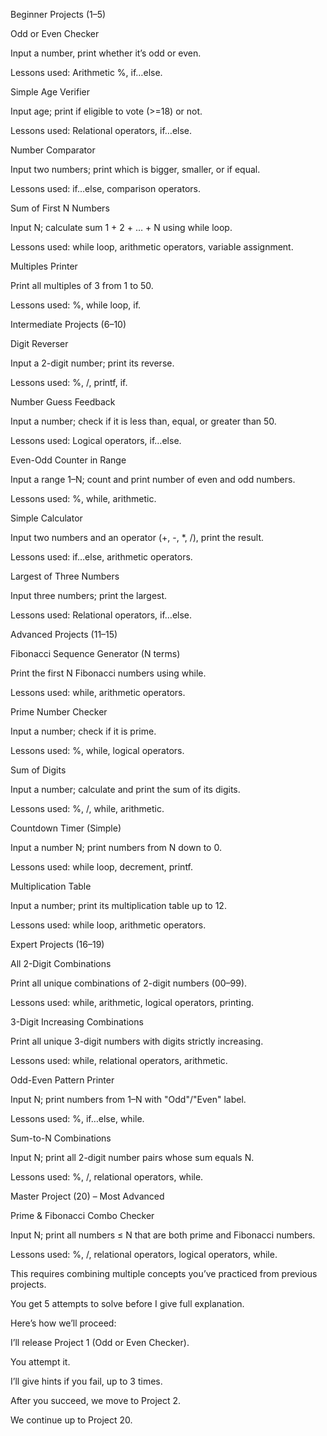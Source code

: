 Beginner Projects (1–5)

Odd or Even Checker

Input a number, print whether it’s odd or even.

Lessons used: Arithmetic %, if…else.

Simple Age Verifier

Input age; print if eligible to vote (>=18) or not.

Lessons used: Relational operators, if…else.

Number Comparator

Input two numbers; print which is bigger, smaller, or if equal.

Lessons used: if…else, comparison operators.

Sum of First N Numbers

Input N; calculate sum 1 + 2 + … + N using while loop.

Lessons used: while loop, arithmetic operators, variable assignment.

Multiples Printer

Print all multiples of 3 from 1 to 50.

Lessons used: %, while loop, if.

Intermediate Projects (6–10)

Digit Reverser

Input a 2-digit number; print its reverse.

Lessons used: %, /, printf, if.

Number Guess Feedback

Input a number; check if it is less than, equal, or greater than 50.

Lessons used: Logical operators, if…else.

Even-Odd Counter in Range

Input a range 1–N; count and print number of even and odd numbers.

Lessons used: %, while, arithmetic.

Simple Calculator

Input two numbers and an operator (+, -, *, /), print the result.

Lessons used: if…else, arithmetic operators.

Largest of Three Numbers

Input three numbers; print the largest.

Lessons used: Relational operators, if…else.

Advanced Projects (11–15)

Fibonacci Sequence Generator (N terms)

Print the first N Fibonacci numbers using while.

Lessons used: while, arithmetic operators.

Prime Number Checker

Input a number; check if it is prime.

Lessons used: %, while, logical operators.

Sum of Digits

Input a number; calculate and print the sum of its digits.

Lessons used: %, /, while, arithmetic.

Countdown Timer (Simple)

Input a number N; print numbers from N down to 0.

Lessons used: while loop, decrement, printf.

Multiplication Table

Input a number; print its multiplication table up to 12.

Lessons used: while loop, arithmetic operators.

Expert Projects (16–19)

All 2-Digit Combinations

Print all unique combinations of 2-digit numbers (00–99).

Lessons used: while, arithmetic, logical operators, printing.

3-Digit Increasing Combinations

Print all unique 3-digit numbers with digits strictly increasing.

Lessons used: while, relational operators, arithmetic.

Odd-Even Pattern Printer

Input N; print numbers from 1–N with "Odd"/"Even" label.

Lessons used: %, if…else, while.

Sum-to-N Combinations

Input N; print all 2-digit number pairs whose sum equals N.

Lessons used: %, /, relational operators, while.

Master Project (20) – Most Advanced

Prime & Fibonacci Combo Checker

Input N; print all numbers ≤ N that are both prime and Fibonacci numbers.

Lessons used: %, /, relational operators, logical operators, while.

This requires combining multiple concepts you’ve practiced from previous projects.

You get 5 attempts to solve before I give full explanation.

Here’s how we’ll proceed:

I’ll release Project 1 (Odd or Even Checker).

You attempt it.

I’ll give hints if you fail, up to 3 times.

After you succeed, we move to Project 2.

We continue up to Project 20.
